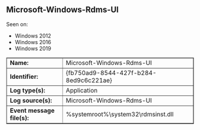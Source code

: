 ## Microsoft-Windows-Rdms-UI

Seen on:
* Windows 2012
* Windows 2016
* Windows 2019

<table border="1" class="docutils">
  <tbody>
    <tr>
      <td><b>Name:</b></td>
      <td>Microsoft-Windows-Rdms-UI</td>
    </tr>
    <tr>
      <td><b>Identifier:</b></td>
      <td>{fb750ad9-8544-427f-b284-8ed9c6c221ae}</td>
    </tr>
    <tr>
      <td><b>Log type(s):</b></td>
      <td>Application</td>
    </tr>
    <tr>
      <td><b>Log source(s):</b></td>
      <td>Microsoft-Windows-Rdms-UI</td>
    </tr>
    <tr>
      <td><b>Event message file(s):</b></td>
      <td>%systemroot%\system32\rdmsinst.dll</td>
    </tr>
  </tbody>
</table>

&nbsp;

